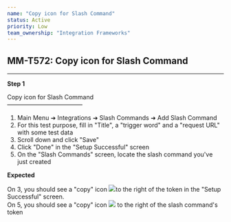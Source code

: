 ```yaml
---
name: "Copy icon for Slash Command"
status: Active
priority: Low
team_ownership: "Integration Frameworks"
---
```


## MM-T572: Copy icon for Slash Command

---

**Step 1**

Copy icon for Slash Command\
–––––––––––––––––––––––––

1. Main Menu ➜ Integrations ➜ Slash Commands ➜ Add Slash Command
2. For this test purpose, fill in "Title", a "trigger word" and a "request URL" with some test data
3. Scroll down and click "Save"
4. Click "Done" in the "Setup Successful" screen
5. On the "Slash Commands" screen, locate the slash command you've just created

**Expected**

On 3, you should see a "copy" icon ![](https://smartbear-tm4j-prod-us-west-2-attachment-rich-text.s3.us-west-2.amazonaws.com/embedded-f3277290f945470c4add5d21ef3dc7ca7b74388fc7152bfb6b99ae58c66a95a8-1583242464167-1583242464167.png)to the right of the token in the "Setup Successful" screen.\
On 5, you should see a "copy" icon ![](https://smartbear-tm4j-prod-us-west-2-attachment-rich-text.s3.us-west-2.amazonaws.com/embedded-f3277290f945470c4add5d21ef3dc7ca7b74388fc7152bfb6b99ae58c66a95a8-1583242474274-1583242474274.png) to the right of the slash command's token

